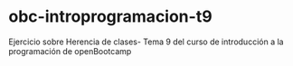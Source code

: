 # obc-introprogramacion-t9
Ejercicio sobre Herencia de clases- Tema 9 del curso de introducción a la programación de openBootcamp
